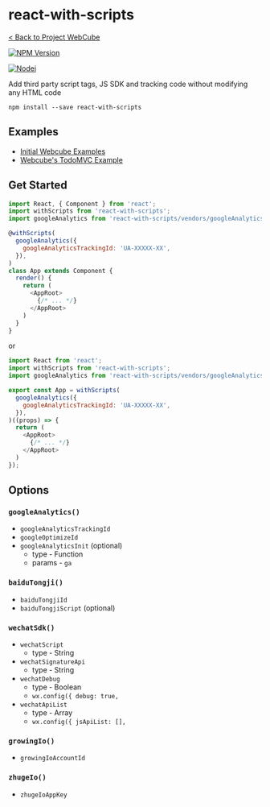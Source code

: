 # react-with-scripts

[< Back to Project WebCube](https://github.com/dexteryy/Project-WebCube/)

[![NPM Version][npm-image]][npm-url]
<!-- [![Build Status][travis-image]][travis-url]
[![Dependencies Status][dep-image]][dep-url] -->

[![Nodei][nodei-image]][npm-url]

[npm-image]: https://img.shields.io/npm/v/react-with-scripts.svg
[nodei-image]: https://nodei.co/npm/react-with-scripts.png?downloads=true
[npm-url]: https://npmjs.org/package/react-with-scripts
<!--
[travis-image]: https://img.shields.io/travis/dexteryy/react-with-scripts/master.svg
[travis-url]: https://travis-ci.org/dexteryy/react-with-scripts
[dep-image]: https://david-dm.org/dexteryy/react-with-scripts.svg
[dep-url]: https://david-dm.org/dexteryy/react-with-scripts
-->

Add third party script tags, JS SDK and tracking code without modifying any HTML code

```
npm install --save react-with-scripts
```


## Examples

* [Initial Webcube Examples](https://github.com/dexteryy/Project-WebCube/tree/master/examples/webcube-initial-structure)
* [Webcube's TodoMVC Example](./examples/webcube-todo-app/)

## Get Started

```js
import React, { Component } from 'react';
import withScripts from 'react-with-scripts';
import googleAnalytics from 'react-with-scripts/vendors/googleAnalytics';

@withScripts(
  googleAnalytics({
    googleAnalyticsTrackingId: 'UA-XXXXX-XX',
  }),
)
class App extends Component {
  render() {
    return (
      <AppRoot>
        {/* ... */}
      </AppRoot>
    )
  }
}
```

or

```js
import React from 'react';
import withScripts from 'react-with-scripts';
import googleAnalytics from 'react-with-scripts/vendors/googleAnalytics';

export const App = withScripts(
  googleAnalytics({
    googleAnalyticsTrackingId: 'UA-XXXXX-XX',
  }),
)((props) => {
  return (
    <AppRoot>
      {/* ... */}
    </AppRoot>
  )
});
```

## Options

### `googleAnalytics()`

* `googleAnalyticsTrackingId`
* `googleOptimizeId`
* `googleAnalyticsInit` (optional)
  * type - Function
  * params - `ga`

### `baiduTongji()`

* `baiduTongjiId`
* `baiduTongjiScript` (optional)

### `wechatSdk()`

* `wechatScript`
  * type - String
* `wechatSignatureApi`
  * type - String
* `wechatDebug`
  * type - Boolean
  * `wx.config({ debug: true,`
* `wechatApiList`
  * type - Array
  * `wx.config({ jsApiList: [],`

### `growingIo()`

* `growingIoAccountId`

### `zhugeIo()`

* `zhugeIoAppKey`
